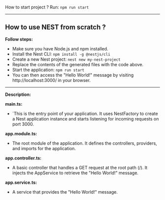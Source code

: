 How to start project ?
Run: `npm run start`

---
How to use NEST from scratch ?
---
**Follow steps:**
- Make sure you have Node.js and npm installed.
- Install the Nest CLI: `npm install -g @nestjs/cli`
- Create a new Nest project: `nest new my-nest-project`
- Replace the contents of the generated files with the code above.
- Start the application: `npm run start`
- You can then access the "Hello World!" message by visiting http://localhost:3000/ in your browser.

---
**Description:**

**main.ts:**
- `This is the entry point of your application. It uses NestFactory to create a Nest application instance and starts listening for incoming requests on port 3000.

**app.module.ts:**
- The root module of the application. It defines the controllers, providers, and imports for the application.

**app.controller.ts:**
- A basic controller that handles a GET request at the root path (/). It injects the AppService to retrieve the "Hello World!" message.

**app.service.ts:**
- A service that provides the "Hello World!" message.
